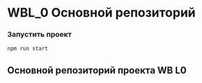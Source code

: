 # WBL_0 Основной репозиторий

### Запустить проект 

```javascript
npm run start
```

## Основной репозиторий проекта WB L0
